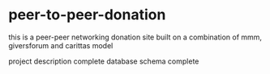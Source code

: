 # peer-to-peer-donation
this is a peer-peer networking donation site built on a combination of mmm, giversforum and carittas model

project description complete
database schema complete
